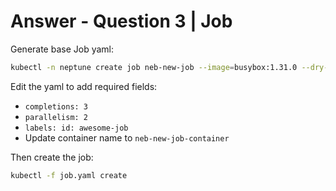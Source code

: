 # Answer - Question 3 | Job

Generate base Job yaml:
```bash
kubectl -n neptune create job neb-new-job --image=busybox:1.31.0 --dry-run=client -oyaml -- sh -c "sleep 2 && echo done" > job.yaml
```

Edit the yaml to add required fields:
- `completions: 3`
- `parallelism: 2`
- `labels: id: awesome-job`
- Update container name to `neb-new-job-container`

Then create the job:
```bash
kubectl -f job.yaml create
```
